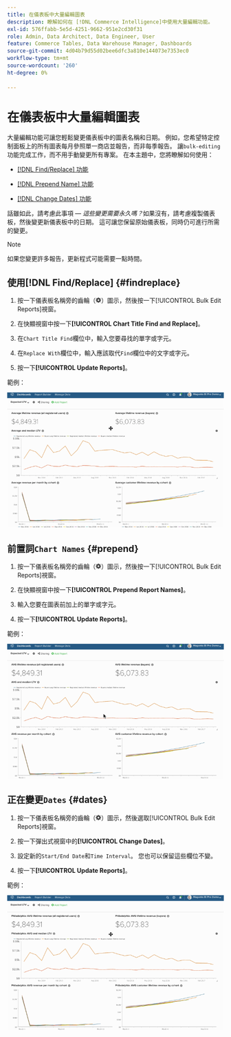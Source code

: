 ```yaml
---
title: 在儀表板中大量編輯圖表
description: 瞭解如何在 [!DNL Commerce Intelligence]中使用大量編輯功能。
exl-id: 576ffabb-5e5d-4251-9662-951e2cd30f31
role: Admin, Data Architect, Data Engineer, User
feature: Commerce Tables, Data Warehouse Manager, Dashboards
source-git-commit: 4d04b79d55d02bee6dfc3a810e144073e7353ec0
workflow-type: tm+mt
source-wordcount: '260'
ht-degree: 0%

---
```


# 在儀表板中大量編輯圖表

大量編輯功能可讓您輕鬆變更儀表板中的圖表名稱和日期。 例如，您希望特定控制面板上的所有圖表每月參照單一商店並報告，而非每季報告。 讓`bulk-editing`功能完成工作，而不用手動變更所有專案。 在本主題中，您將瞭解如何使用：

* [ [!DNL Find/Replace] 功能](#findreplace)

* [ [!DNL Prepend Name] 功能](#prepend)

* [ [!DNL Change Dates] 功能](#dates)

話雖如此，請考慮此事項 — *這些變更需要永久嗎？*&#x200B;如果沒有，請考慮複製儀表板，然後變更新儀表板中的日期。 這可讓您保留原始儀表板，同時仍可進行所需的變更。

>[!NOTE]
>
>如果您變更許多報告，更新程式可能需要一點時間。

## 使用[!DNL Find/Replace] {#findreplace}

1. 按一下儀表板名稱旁的齒輪（![齒輪圖示](../../assets/gear-icon.png)）圖示，然後按一下[!UICONTROL Bulk Edit Reports]視窗。

1. 在快顯視窗中按一下&#x200B;**[!UICONTROL Chart Title Find and Replace]**。

1. 在`Chart Title Find`欄位中，輸入您要尋找的單字或字元。

1. 在`Replace With`欄位中，輸入應該取代`Find`欄位中的文字或字元。

1. 按一下&#x200B;**[!UICONTROL Update Reports]**。

範例：

![大量編輯](../../assets/bulk_edit.gif)

## 前置詞`Chart Names` {#prepend}

1. 按一下儀表板名稱旁的齒輪（![齒輪圖示](../../assets/gear-icon.png)）圖示，然後按一下[!UICONTROL Bulk Edit Reports]視窗。

1. 在快顯視窗中按一下&#x200B;**[!UICONTROL Prepend Report Names]**。

1. 輸入您要在圖表前加上的單字或字元。

1. 按一下&#x200B;**[!UICONTROL Update Reports]**。

範例：

![前置詞](../../assets/prepend.gif)

## 正在變更`Dates` {#dates}

1. 按一下儀表板名稱旁的齒輪（![齒輪圖示](../../assets/gear-icon.png)）圖示，然後選取[!UICONTROL Bulk Edit Reports]視窗。

1. 按一下彈出式視窗中的&#x200B;**[!UICONTROL Change Dates]**。

1. 設定新的`Start/End Date`和`Time Interval`。 您也可以保留這些欄位不變。

1. 按一下&#x200B;**[!UICONTROL Update Reports]**。

範例：

![變更日期](../../assets/dates.gif)
